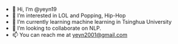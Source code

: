 - 👋 Hi, I’m @yeyn19
- 👀 I’m interested in LOL and Popping, Hip-Hop
- 🌱 I’m currently learning machine learning in Tsinghua University
- 💞️ I’m looking to collaborate on NLP.
- 📫 You can reach me at yeyn2001@gmail.com

<!---
yeyn19/yeyn19 is a ✨ special ✨ repository because its `README.md` (this file) appears on your GitHub profile.
You can click the Preview link to take a look at your changes.
--->
